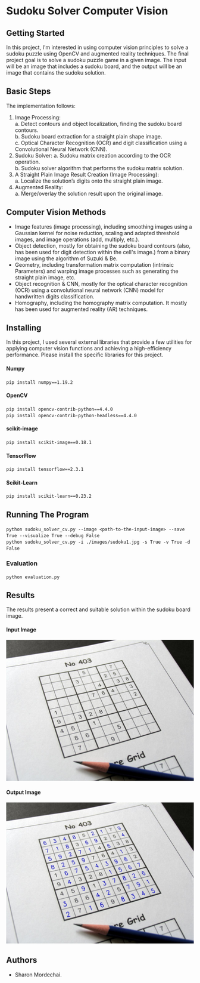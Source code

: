 # Sudoku Solver Computer Vision

## Getting Started 
In this project, I'm interested in using computer vision principles to solve a sudoku puzzle using OpenCV and augmented reality techniques. The final project goal is to solve a sudoku puzzle game in a given image. The input will be an image that includes a sudoku board, and the output will be an image that contains the sudoku solution.

## Basic Steps
The implementation follows:
1.	Image Processing: \
    a.	Detect contours and object localization, finding the sudoku board contours. \
    b.	Sudoku board extraction for a straight plain shape image. \
    c.	Optical Character Recognition (OCR) and digit classification using a Convolutional Neural Network (CNN).
2.	Sudoku Solver:
    a.	Sudoku matrix creation according to the OCR operation. \
    b.	Sudoku solver algorithm that performs the sudoku matrix solution.
3.	A Straight Plain Image Result Creation (Image Processing): \
    a.	Localize the solution’s digits onto the straight plain image.
4.	Augmented Reality: \
    a.	Merge/overlay the solution result upon the original image.
    
## Computer Vision Methods
* Image features (image processing), including smoothing images using a Gaussian kernel for noise reduction, scaling and adapted threshold images, and image operations (add, multiply, etc.).
* Object detection, mostly for obtaining the sudoku board contours (also, has been used for digit detection within the cell's image.) from a binary image using the algorithm of Suzuki & Be.
* Geometry, including transformation matrix computation (intrinsic Parameters) and warping image processes such as generating the straight plain image, etc. 
* Object recognition & CNN, mostly for the optical character recognition (OCR) using a convolutional neural network (CNN) model for handwritten digits classification.
* Homography, including the homography matrix computation. It mostly has been used for augmented reality (AR) techniques.


## Installing
In this project, I used several external libraries that provide a few utilities for applying computer vision functions and achieving a high-efficiency performance. Please install the specific libraries for this project.

#### Numpy
`pip install numpy==1.19.2`

#### OpenCV 
`pip install opencv-contrib-python==4.4.0` \
`pip install opencv-contrib-python-headless==4.4.0`

#### scikit-image
`pip install scikit-image==0.18.1`

#### TensorFlow
`pip install tensorflow==2.3.1`

#### Scikit-Learn
`pip install scikit-learn==0.23.2`

## Running The Program
`python sudoku_solver_cv.py --image <path-to-the-input-image> --save True --visualize True --debug False` \
`python sudoku_solver_cv.py -i ./images/sudoku1.jpg -s True -v True -d False`

### Evaluation
`python evaluation.py`

## Results
The results present a correct and suitable solution within the sudoku board image. 
#### Input Image
![plot](./images/sudoku2.jpg)
#### Output Image
![plot](./results/sudoku2-result.jpg)

## Authors
* Sharon Mordechai.

